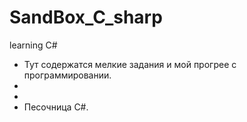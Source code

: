 # SandBox_C_sharp
learning C#


* Тут содержатся мелкие задания и мой прогрее с программировании.
*
*
* Песочница C#.
